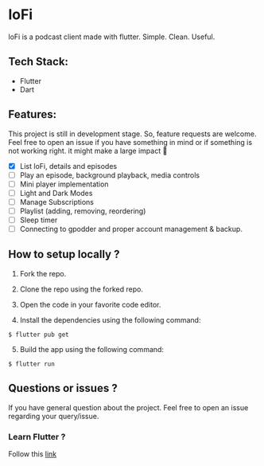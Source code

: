 # loFi

loFi is a podcast client made with flutter. Simple. Clean. Useful.

## Tech Stack:

- Flutter
- Dart

## Features:

This project is still in development stage. So, feature requests are welcome. Feel free to open an issue if you have something in mind or if something is not working right. it might make a large impact 💓

- [x] List loFi, details and episodes
- [ ] Play an episode, background playback, media controls
- [ ] Mini player implementation
- [ ] Light and Dark Modes
- [ ] Manage Subscriptions
- [ ] Playlist (adding, removing, reordering)
- [ ] Sleep timer
- [ ] Connecting to gpodder and proper account management & backup.

## How to setup locally ?

1. Fork the repo.

2. Clone the repo using the forked repo.

3. Open the code in your favorite code editor.

4. Install the dependencies using the following command:

```
$ flutter pub get
```

5. Build the app using the following command:

```
$ flutter run
```

## Questions or issues ?

If you have general question about the project. Feel free to open an issue regarding your query/issue.

### Learn Flutter ?

Follow this [link](https://flutter.dev/)
